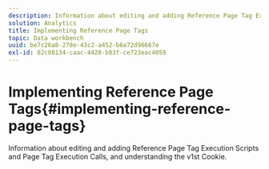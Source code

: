 ```yaml
---
description: Information about editing and adding Reference Page Tag Execution Scripts and Page Tag Execution Calls, and understanding the v1st Cookie.
solution: Analytics
title: Implementing Reference Page Tags
topic: Data workbench
uuid: be7c26a8-278e-43c2-a452-b6a72d96667e
exl-id: 02c08134-caac-4428-b03f-ce723eac4059
---
```

# Implementing Reference Page Tags{#implementing-reference-page-tags}

Information about editing and adding Reference Page Tag Execution Scripts and Page Tag Execution Calls, and understanding the v1st Cookie.

